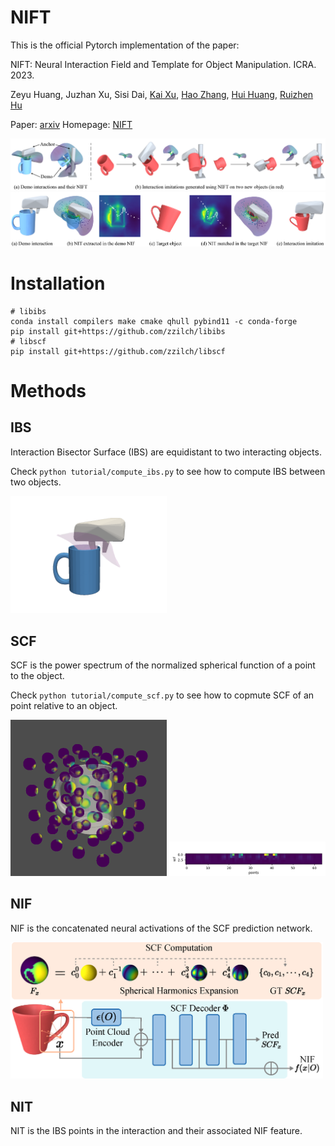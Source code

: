 # NIFT

This is the official Pytorch implementation of the paper:

NIFT: Neural Interaction Field and Template for Object Manipulation. ICRA. 2023.

Zeyu Huang, Juzhan Xu, Sisi Dai, [Kai Xu](https://www.cs.sfu.ca/~haoz/), [Hao Zhang](https://www.cs.sfu.ca/~haoz/), [Hui Huang](https://vcc.tech/~huihuang/home), [Ruizhen Hu](https://csse.szu.edu.cn/staff/ruizhenhu/index.htm)

Paper: [arxiv](https://arxiv.org/abs/2210.10992) Homepage: [NIFT](https://github.com/zzilch/NIFT)

![teaser](imgs/teaser.png)
![overview](imgs/overview.png)

# Installation
```
# libibs
conda install compilers make cmake qhull pybind11 -c conda-forge
pip install git+https://github.com/zzilch/libibs
# libscf
pip install git+https://github.com/zzilch/libscf
```

# Methods

## IBS
Interaction Bisector Surface (IBS) are equidistant to two interacting objects. 

Check `python tutorial/compute_ibs.py` to see how to compute IBS between two objects.

<img src="./imgs/IBS.png" width="250" />

## SCF
SCF is the power spectrum of the normalized spherical function of a point to the object.

Check `python tutorial/compute_scf.py` to see how to copmute SCF of an point relative to an object.

<img src="./imgs/SPF.png" width="250" />

<img src="./imgs/SCF.png" width="250" />

## NIF
NIF is the concatenated neural activations of the SCF prediction network.

<img src="./imgs/NIF.png" width="500" />

## NIT
NIT is the IBS points in the interaction and their associated NIF feature.